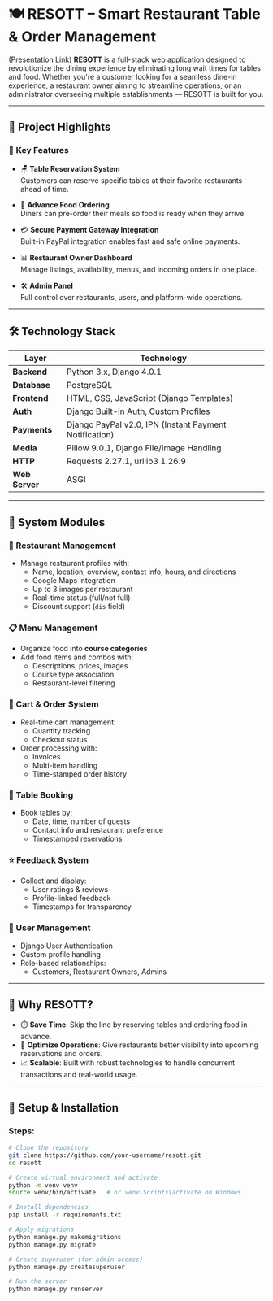 

# 🍽️ RESOTT – Smart Restaurant Table & Order Management
([Presentation Link](https://www.canva.com/design/DAGmanZXK4g/nFCZwAFHB5x1dDRpWM8RQA/view?utm_content=DAGmanZXK4g&utm_campaign=designshare&utm_medium=link2&utm_source=uniquelinks&utlId=hde07eb9bf8))
**RESOTT** is a full-stack web application designed to revolutionize the dining experience by eliminating long wait times for tables and food. Whether you're a customer looking for a seamless dine-in experience, a restaurant owner aiming to streamline operations, or an administrator overseeing multiple establishments — RESOTT is built for you.

---

## 🚀 Project Highlights

### 🔑 Key Features

- 🪑 **Table Reservation System**  
  Customers can reserve specific tables at their favorite restaurants ahead of time.

- 🍔 **Advance Food Ordering**  
  Diners can pre-order their meals so food is ready when they arrive.

- 💳 **Secure Payment Gateway Integration**  
  Built-in PayPal integration enables fast and safe online payments.

- 📊 **Restaurant Owner Dashboard**  
  Manage listings, availability, menus, and incoming orders in one place.

- 🛠️ **Admin Panel**  
  Full control over restaurants, users, and platform-wide operations.

---

## 🛠️ Technology Stack

| Layer        | Technology |
|--------------|------------|
| **Backend**  | Python 3.x, Django 4.0.1 |
| **Database** | PostgreSQL |
| **Frontend** | HTML, CSS, JavaScript (Django Templates) |
| **Auth**     | Django Built-in Auth, Custom Profiles |
| **Payments** | Django PayPal v2.0, IPN (Instant Payment Notification) |
| **Media**    | Pillow 9.0.1, Django File/Image Handling |
| **HTTP**     | Requests 2.27.1, urllib3 1.26.9 |
| **Web Server**| ASGI |

---

## 🧩 System Modules

### 🏢 Restaurant Management
- Manage restaurant profiles with:
  - Name, location, overview, contact info, hours, and directions
  - Google Maps integration
  - Up to 3 images per restaurant
  - Real-time status (full/not full)
  - Discount support (`dis` field)

### 📋 Menu Management
- Organize food into **course categories**
- Add food items and combos with:
  - Descriptions, prices, images
  - Course type association
  - Restaurant-level filtering

### 🛒 Cart & Order System
- Real-time cart management:
  - Quantity tracking
  - Checkout status
- Order processing with:
  - Invoices
  - Multi-item handling
  - Time-stamped order history

### 📆 Table Booking
- Book tables by:
  - Date, time, number of guests
  - Contact info and restaurant preference
  - Timestamped reservations

### ⭐ Feedback System
- Collect and display:
  - User ratings & reviews
  - Profile-linked feedback
  - Timestamps for transparency

### 👥 User Management
- Django User Authentication
- Custom profile handling
- Role-based relationships:
  - Customers, Restaurant Owners, Admins

---

## 🎯 Why RESOTT?

- ⏱️ **Save Time**: Skip the line by reserving tables and ordering food in advance.
- 💼 **Optimize Operations**: Give restaurants better visibility into upcoming reservations and orders.
- 📈 **Scalable**: Built with robust technologies to handle concurrent transactions and real-world usage.

---



## 🧪 Setup & Installation



### Steps:
```bash
# Clone the repository
git clone https://github.com/your-username/resott.git
cd resott

# Create virtual environment and activate
python -m venv venv
source venv/bin/activate   # or venv\Scripts\activate on Windows

# Install dependencies
pip install -r requirements.txt

# Apply migrations
python manage.py makemigrations
python manage.py migrate

# Create superuser (for admin access)
python manage.py createsuperuser

# Run the server
python manage.py runserver

